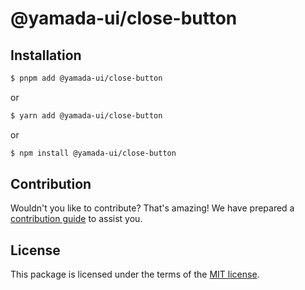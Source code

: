 # @yamada-ui/close-button

## Installation

```sh
$ pnpm add @yamada-ui/close-button
```

or

```sh
$ yarn add @yamada-ui/close-button
```

or

```sh
$ npm install @yamada-ui/close-button
```

## Contribution

Wouldn't you like to contribute? That's amazing! We have prepared a [contribution guide](https://github.com/hirotomoyamada/yamada-ui/blob/main/CONTRIBUTING.md) to assist you.

## License

This package is licensed under the terms of the
[MIT license](https://github.com/hirotomoyamada/yamada-ui/blob/main/LICENSE).
